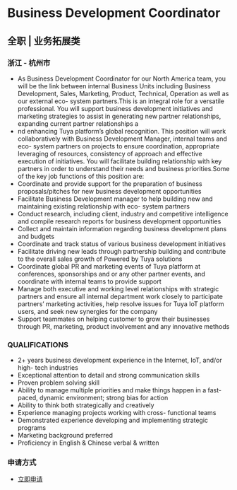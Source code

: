 
#  Business Development Coordinator 
## 全职  |  业务拓展类
### 浙江 - 杭州市

- As Business Development Coordinator for our North America team, you will be the link between internal Business Units including Business Development, Sales, Marketing, Product, Technical, Operation as well as our external eco- system partners.This is an integral role for a versatile professional. You will support business development initiatives and marketing strategies to assist in generating new partner relationships, expanding current partner relationships a
- nd enhancing Tuya platform’s global recognition. This position will work collaboratively with Business Development Manager, internal teams and eco- system partners on projects to ensure coordination, appropriate leveraging of resources, consistency of approach and effective execution of initiatives. You will facilitate building relationship with key partners in order to understand their needs and business priorities.Some of the key job functions of this position are:
- Coordinate and provide support for the preparation of business proposals/pitches for new business development opportunities
- Facilitate Business Development manager to help building new and maintaining existing relationship with eco- system partners
- Conduct research, including client, industry and competitive intelligence and compile research reports for business development opportunities
- Collect and maintain information regarding business development plans and budgets
- Coordinate and track status of various business development initiatives
- Facilitate driving new leads through partnership building and contribute to the overall sales growth of Powered by Tuya solutions
- Coordinate global PR and marketing events of Tuya platform at conferences, sponsorships and or any other partner events, and coordinate with internal teams to provide support
- Manage both executive and working level relationships with strategic partners and ensure all internal department work closely to participate partners’ marketing activities, help resolve issues for Tuya IoT platform users, and seek new synergies for the company
- Support teammates on helping customer to grow their businesses through PR, marketing, product involvement and any innovative methods
### QUALIFICATIONS
- 2+ years business development experience in the Internet, IoT, and/or high- tech industries
- Exceptional attention to detail and strong communication skills
- Proven problem solving skill
- Ability to manage multiple priorities and make things happen in a fast- paced, dynamic environment; strong bias for action
- Ability to think both strategically and creatively
- Experience managing projects working with cross- functional teams
- Demonstrated experience developing and implementing strategic programs
- Marketing background preferred
- Proficiency in English &amp; Chinese verbal &amp; written
### 申请方式
- <a href="mailto:hr@tuya.com?subject=求职简历- Business Development Coordinator -来自GitHub">立即申请</a>